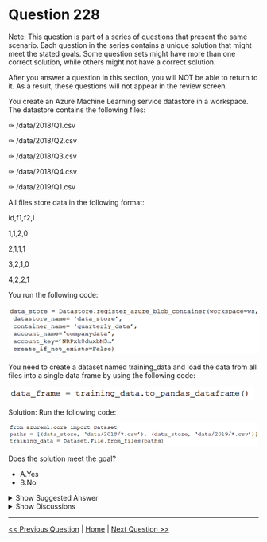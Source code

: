 # Question 228

Note: This question is part of a series of questions that present the same scenario. Each question in the series contains a unique solution that might meet the stated goals. Some question sets might have more than one correct solution, while others might not have a correct solution.

After you answer a question in this section, you will NOT be able to return to it. As a result, these questions will not appear in the review screen.

You create an Azure Machine Learning service datastore in a workspace. The datastore contains the following files:

✑ /data/2018/Q1.csv

✑ /data/2018/Q2.csv

✑ /data/2018/Q3.csv

✑ /data/2018/Q4.csv

✑ /data/2019/Q1.csv

All files store data in the following format:

id,f1,f2,I

1,1,2,0

2,1,1,1

3,2,1,0

4,2,2,1

You run the following code:

![Question Image](../images/q228_q_0022100006.png)

You need to create a dataset named training_data and load the data from all files into a single data frame by using the following code:

![Question Image](../images/q228_q_0022100007.png)

Solution: Run the following code:

![Question Image](../images/q228_q_0022100008.png)

Does the solution meet the goal?

- A.Yes
- B.No

<details>
  <summary>Show Suggested Answer</summary>

<strong>B</strong><br>

<p>Use two file paths.</p>
<p>Use Dataset.Tabular_from_delimeted, instead of Dataset.File.from_files as the data isn&#x27;t cleansed.</p>
<p>Note:</p>
<p>A FileDataset references single or multiple files in your datastores or public URLs. If your data is already cleansed, and ready to use in training experiments, you can download or mount the files to your compute as a FileDataset object.</p>
<p>A TabularDataset represents data in a tabular format by parsing the provided file or list of files. This provides you with the ability to materialize the data into a pandas or Spark DataFrame so you can work with familiar data preparation and training libraries without having to leave your notebook. You can create a</p>
<p>TabularDataset object from .csv, .tsv, .parquet, .jsonl files, and from SQL query results.</p>
<p>Reference:</p>
<p>https://docs.microsoft.com/en-us/azure/machine-learning/how-to-create-register-datasets</p>

</details>

<details>
  <summary>Show Discussions</summary>

<blockquote><p><strong>slash_nyk</strong> <code>(Sat 09 Jul 2022 03:54)</code> - <em>Upvotes: 8</em></p><p>Yes. It works</p></blockquote>
<blockquote><p><strong>Marcello83</strong> <code>(Sat 27 Aug 2022 13:14)</code> - <em>Upvotes: 5</em></p><p>Tried in aml. It works...</p></blockquote>
<blockquote><p><strong>james2033</strong> <code>(Sat 19 Oct 2024 02:23)</code> - <em>Upvotes: 1</em></p><p>This question is out-of-date, obsoleted. Should be

from azure.ai.ml import ...

not

from azureml.core import Dataset

Reference: https://github.com/Azure/azure-sdk-for-python/tree/azure-ai-ml_1.11.1/sdk/ml/azure-ai-ml#authenticate-the-client</p></blockquote>

<blockquote><p><strong>fhlos</strong> <code>(Fri 28 Jun 2024 11:50)</code> - <em>Upvotes: 1</em></p><p>No - ChatGPT
No, the solution does not meet the goal. The code provided to create the dataset and load the data into a single DataFrame is incorrect.

To create a dataset named training_data and load the data from all files into a single DataFrame, you need to modify the code as follows:

from azureml.core import Dataset

paths = [(data_store, &#x27;data/2018/*.csv&#x27;), (data_store, &#x27;data/2019/*.csv&#x27;)]
training_data = Dataset.Tabular.from_delimited_files(paths)
data_frame = training_data.to_pandas_dataframe()
Explanation:

The paths variable is updated to specify the paths of all files to be included in the dataset. In this case, it includes all CSV files in the /data/2018 and /data/2019 directories.
The Dataset.Tabular.from_delimited_files() method is used to create the dataset training_data by providing the paths variable.
The to_pandas_dataframe() method is called on the training_data dataset to load the data from all files into a single pandas DataFrame.
By making these changes, the code will create the desired dataset and load the data from all files into a single DataFrame.</p></blockquote>

<blockquote><p><strong>abhishekm94</strong> <code>(Sun 16 Jun 2024 06:14)</code> - <em>Upvotes: 1</em></p><p>As per documentation, the correct answer is Yes. 
link:: https://learn.microsoft.com/en-us/python/api/azureml-core/azureml.data.dataset_factory.tabulardatasetfactory?view=azure-ml-py&amp;viewFallbackFrom=azure-ml-pyandhttps%3A%2F%2Flearn.microsoft.com%2Fen-us%2Fpython%2Fapi%2Fazureml-core%2Fazureml.data.tabulardataset%3Fview%3Dazure-ml-py</p></blockquote>
<blockquote><p><strong>Crusader2k13</strong> <code>(Tue 19 Dec 2023 23:01)</code> - <em>Upvotes: 1</em></p><p>It is clearly No and the answer is correct!

You can&#x27;t create a pandas dataframe from Dataset.File.from_files(), only from a Tabular dataset!

See:
https://learn.microsoft.com/en-us/python/api/azureml-core/azureml.data.tabulardataset?view=azure-ml-py

FileDataset has no to_pandas_dataframe() method. See:
https://learn.microsoft.com/en-us/python/api/azureml-core/azureml.data.file_dataset.filedataset?view=azure-ml-py</p></blockquote>

<blockquote><p><strong>nick234987</strong> <code>(Fri 14 Oct 2022 09:10)</code> - <em>Upvotes: 2</em></p><p>it should be YES. Check this link: https://docs.microsoft.com/en-us/python/api/azureml-core/azureml.data.dataset_factory.tabulardatasetfactory?view=azure-ml-py#from-delimited-files-path--validate-true--include-path-false--infer-column-types-true--set-column-types-none--separator------header-true--partition-format-none--support-multi-line-false--empty-as-string-false--encoding--utf8--</p></blockquote>
<blockquote><p><strong>skrjha20</strong> <code>(Thu 29 Sep 2022 08:05)</code> - <em>Upvotes: 3</em></p><p>It should be Yes
# create tabular dataset from all csv files in the directory
   tabular_dataset_3 = Dataset.Tabular.from_delimited_files(path=(datastore,&#x27;weather/**/*.csv&#x27;))</p></blockquote>
<blockquote><p><strong>YipingRuan</strong> <code>(Sun 24 Jul 2022 14:44)</code> - <em>Upvotes: 4</em></p><p># create tabular dataset from all csv files in the directory
   tabular_dataset_3 = Dataset.Tabular.from_delimited_files(path=(datastore,&#x27;weather/**/*.csv&#x27;))

https://docs.microsoft.com/en-us/python/api/azureml-core/azureml.data.dataset_factory.tabulardatasetfactory?view=azure-ml-py</p></blockquote>

<blockquote><p><strong>trickerk</strong> <code>(Thu 07 Jul 2022 11:04)</code> - <em>Upvotes: 4</em></p><p>Answer should be Yes.</p></blockquote>

</details>

---

[<< Previous Question](question_227.md) | [Home](../index.md) | [Next Question >>](question_229.md)
